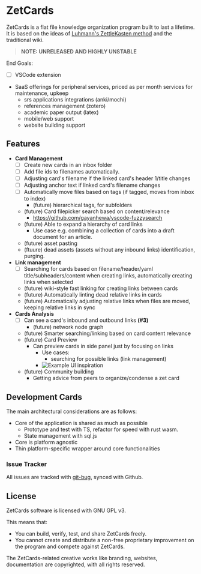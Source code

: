 # ZetCards

ZetCards is a flat file knowledge organization program built to last a lifetime. It is based on the ideas of [Luhmann's ZettleKasten method](https://medium.com/emvi/luhmanns-zettelkasten-a-productivity-tool-that-works-like-your-brain-abe2d53a2948) and the traditional wiki.

> **NOTE: UNRELEASED AND HIGHLY UNSTABLE**

End Goals:

- [ ] VSCode extension
- SaaS offerings for peripheral services, priced as per month services for maintenance, upkeep
  - srs applications integrations (anki/mochi)
  - references management (zotero)
  - academic paper output (latex)
  - mobile/web support
  - website building support

## Features

- **Card Management**
  - [ ] Create new cards in an inbox folder
  - [ ] Add file ids to filenames automatically.
  - [ ] Adjusting card's filename if the linked card's header 1/title changes
  - [ ] Adjusting anchor text if linked card's filename changes
  - [ ] Automatically move files based on tags (if tagged, moves from inbox to index)
    - (future) hierarchical tags, for subfolders
  - (future) Card filepicker search based on content/relevance
    - https://github.com/gayanhewa/vscode-fuzzysearch
  - (future) Able to expand a hierarchy of card links
    - Use case e.g. combining a collection of cards into a draft document for an article.
  - (future) asset pasting
  - (ftuure) dead assets (assets without any inbound links) identification, purging.
- **Link management**
  - [ ] Searching for cards based on filename/header/yaml title/subheaders/content when creating links, automatically creating links when selected
  - (future) wiki-style fast linking for creating links between cards
  - (future) Automatically linting dead relative links in cards
  - (future) Automatically adjusting relative links when files are moved, keeping relative links in sync
- **Cards Analysis**
  - [ ] Can see a card's inbound and outbound links **(#3)**
    - (future) network node graph
  - (future) Smarter searching/linking based on card content relevance
  - (future) Card Preview
    - Can preview cards in side panel just by focusing on links
      - Use cases:
        - searching for possible links (link management)
      - ![Example UI inspiration](/assets/2020/04/08-02-21-1586283681424.png)
  - (future) Community building
    - Getting advice from peers to organize/condense a zet card

## Development Cards

The main architectural considerations are as follows:

- Core of the application is shared as much as possible
  - Prototype and test with TS, refactor for speed with rust wasm.
  - State management with sql.js
- Core is platform agnostic
- Thin platform-specific wrapper around core functionalities

### Issue Tracker

All issues are tracked with [git-bug](https://github.com/MichaelMure/git-bug), synced with Github.

## License

ZetCards software is licensed with GNU GPL v3.

This means that:

- You can build, verify, test, and share ZetCards freely.
- You cannot create and distribute a non-free proprietary improvement on the program and compete against ZetCards.

The ZetCards-related creative works like branding, websites, documentation are copyrighted, with all rights reserved.
